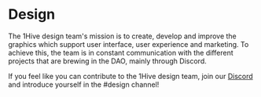 # Design

The 1Hive design team's mission is to create, develop and improve the graphics which support user interface, user experience and marketing. To achieve this, the team is in constant communication with the different projects that are brewing in the DAO, mainly through Discord.

If you feel like you can contribute to the 1Hive design team, join our [Discord](https://discord.gg/hRTKAMts) and introduce yourself in the #design channel!
